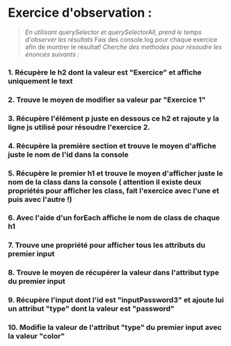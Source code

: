# Exercice d'observation :
>*En utilisant querySelector et querySelectorAll, prend le temps d'observer les résultats*
> Fais des console.log pour chaque exercice afin de montrer le résultat!
>*Cherche des methodes pour résoudre les énoncés suivants :*

### 1. Récupère le h2 dont la valeur est "Exercice" et affiche uniquement le text

### 2. Trouve le moyen de modifier sa valeur par "Exercice 1"

### 3. Récupère l'élément p juste en dessous ce h2 et rajoute y la ligne js utilisé pour résoudre l'exercice 2.

### 4. Récupère la première section et trouve le moyen d'affiche juste le nom de l'id dans la console

### 5. Récupère le premier h1 et trouve le moyen d'afficher juste le nom de la class dans la console ( attention il existe deux propriétés pour afficher les class, fait l'exercice avec l'une et puis avec l'autre !)

### 6. Avec l'aide d'un forEach affiche le nom de class de chaque h1

### 7. Trouve une propriété pour afficher tous les attributs du premier input

### 8. Trouve le moyen de récupérer la valeur dans l'attribut type du premier input

### 9. Récupère l'input dont l'id est "inputPassword3" et ajoute lui un attribut "type" dont la valeur est "password"

### 10. Modifie la valeur de l'attribut "type" du premier input avec la valeur "color"
